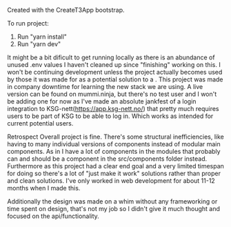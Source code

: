 Created with the CreateT3App bootstrap.

To run project:

1.  Run "yarn install"
2.  Run "yarn dev"

It might be a bit dificult to get running locally as there is an abundance of unused .env values I haven't cleaned up since "finishing" working on this. I won't be continuing development unless the project actually becomes used by those it was made for as a potential solution to a . This project was made in company downtime for learning the new stack we are using. A live version can be found on mummi.ninja, but there's no test user and I won't be adding one for now as I've made an absolute jankfest of a login integration to KSG-nett(https://app.ksg-nett.no/) that pretty much requires users to be part of KSG to be able to log in. Which works as intended for current potential users.

Retrospect
Overall project is fine. There's some structural inefficiencies, like having to many individual versions of components instead of modular main components. As in I have a lot of components in the modules that probably can and should be a component in the src/components folder instead. Furthermore as this project had a clear end goal and a very limited timespan for doing so there's a lot of "just make it work" solutions rather than proper and clean solutions. I've only worked in web development for about 11-12 months when I made this.

Additionally the design was made on a whim without any frameworking or time spent on design, that's not my job so I didn't give it much thought and focused on the api/functionality.
